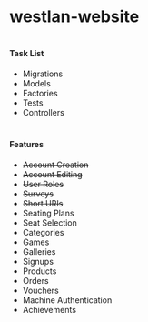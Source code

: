 # westlan-website

#

#### Task List
- Migrations
- Models
- Factories
- Tests
- Controllers

#

#### Features
- ~~Account Creation~~
- ~~Account Editing~~
- ~~User Roles~~
- ~~Surveys~~
- ~~Short URIs~~
- Seating Plans
- Seat Selection
- Categories
- Games
- Galleries
- Signups
- Products
- Orders
- Vouchers
- Machine Authentication
- Achievements
